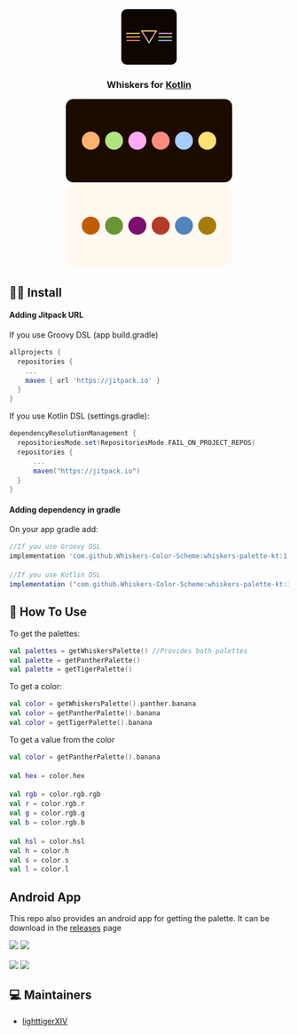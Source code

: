 <div align="center">

<img src="https://raw.githubusercontent.com/Whiskers-Color-Scheme/assets/main/logos/readme-logo.png" width="100">

### Whiskers for [Kotlin](https://kotlinlang.org/)

<div>
    <img src="https://raw.githubusercontent.com/Whiskers-Color-Scheme/assets/f73d25d4aa4480b7c4d593fb6ae8f4288f3fb5c0/previews/panther-preview.svg" width="300">
    <img src="https://raw.githubusercontent.com/Whiskers-Color-Scheme/assets/f73d25d4aa4480b7c4d593fb6ae8f4288f3fb5c0/previews/tiger-preview.svg" width="300">
</div>
</div>

## 👷‍♂️ Install
#### Adding Jitpack URL
If you use Groovy DSL (app build.gradle)
```gradle
allprojects {
  repositories {
    ...
    maven { url 'https://jitpack.io' }
  }
}
```
If you use Kotlin DSL (settings.gradle):
```gradle
dependencyResolutionManagement {
  repositoriesMode.set(RepositoriesMode.FAIL_ON_PROJECT_REPOS)
  repositories {
      ...
      maven("https://jitpack.io")
  }
}
```

#### Adding dependency in gradle
On your app gradle add:
```gradle
//If you use Groovy DSL
implementation 'com.github.Whiskers-Color-Scheme:whiskers-palette-kt:1.0.1'

//If you use Kotlin DSL
implementation ("com.github.Whiskers-Color-Scheme:whiskers-palette-kt:1.0.1")
```


## 🧠 How To Use

To get the palettes:
```kotlin
val palettes = getWhiskersPalette() //Provides both palettes
val palette = getPantherPalette()
val palette = getTigerPalette()
```

To get a color:
```kotlin
val color = getWhiskersPalette().panther.banana
val color = getPantherPalette().banana
val color = getTigerPalette().banana
```

To get a value from the color
```kotlin
val color = getPantherPalette().banana

val hex = color.hex

val rgb = color.rgb.rgb
val r = color.rgb.r
val g = color.rgb.g
val b = color.rgb.b

val hsl = color.hsl
val h = color.h
val s = color.s
val l = color.l
```

## Android App
This repo also provides an android app for getting the palette. It can be download in the [releases](https://github.com/Whiskers-Color-Scheme/whiskers-palette-kt/releases) page
<div>
<img src="https://github.com/user-attachments/assets/b2d04a5b-ed66-4e8f-bd2a-78e83c2b4468" width="200">
<img src="https://github.com/user-attachments/assets/217f2856-14b8-4015-8e44-7c13844e3638" width="200">
</div>
<br>
<div>
<img src="https://github.com/user-attachments/assets/149f542c-fa99-4102-ac45-a8dda2ff6a3c" width="400">    
<img src="https://github.com/user-attachments/assets/d9f2bd7e-57e6-4608-a3ce-a069901e06a5" width="400">    
</div>






## 💻 Maintainers

- [lighttigerXIV]()
